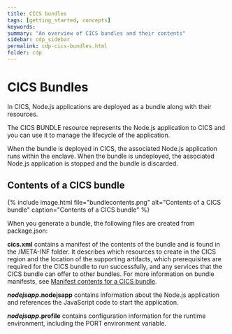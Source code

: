 ```yaml
---
title: CICS bundles
tags: [getting_started, concepts]
keywords:
summary: "An overview of CICS bundles and their contents"
sidebar: cdp_sidebar
permalink: cdp-cics-bundles.html
folder: cdp
---
```

# CICS Bundles

In CICS, Node.js applications are deployed as a bundle along with their resources.

The CICS BUNDLE resource represents the Node.js application to CICS and you can use it to manage the lifecycle of the application.

When the bundle is deployed in CICS, the associated Node.js application runs within the enclave. When the bundle is undeployed, the associated Node.js application is stopped and the bundle is discarded.

## Contents of a CICS bundle

{% include image.html file="bundlecontents.png" alt="Contents of a CICS bundle" caption="Contents of a CICS bundle" %}

When you generate a bundle, the following files are created from package.json:  

**cics.xml** contains a manifest of the contents of the bundle and is found in the /META-INF folder. It describes which resources to create in the CICS region and the location of the supporting artifacts, which prerequisites are required for the CICS bundle to run successfully, and any services that the CICS bundle can offer to other bundles. For more information on bundle manifests, see [Manifest contents for a CICS bundle](https://www.ibm.com/support/knowledgecenter/SSGMCP_5.5.0/configuring/resources/manifestdefinitions.html).

***nodejsapp*.nodejsapp** contains information about the Node.js application and references the JavaScript code to start the application. 

***nodejsapp*.profile** contains configuration information for the runtime environment, including the PORT environment variable.


